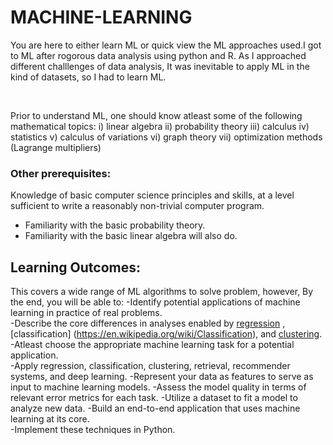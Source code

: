 # MACHINE-LEARNING
You are here to either learn ML or quick view the ML approaches used.I got to ML after rogorous data analysis using python and R.
As I approached different challlenges of data analysis, It was inevitable to apply ML in the kind of datasets, so I had to learn ML.

<br />

Prior to understand ML, one should know atleast some of the following mathematical topics:
i) linear algebra
ii) probability theory
iii) calculus
iv) statistics
v) calculus of variations
vi) graph theory
vii) optimization methods (Lagrange multipliers)

### Other prerequisites:
Knowledge of basic computer science principles and skills, at a level sufficient to write a reasonably non-trivial computer program.
- Familiarity with the basic probability theory.
- Familiarity with the basic linear algebra will also do.

## Learning Outcomes:  
This covers a wide range of ML algorithms to solve problem, however,
By the end, you will be able to:
   -Identify potential applications of machine learning in practice of real problems.  
   -Describe the core differences in analyses enabled by [regression](https://en.wikipedia.org/wiki/Regression_analysis) , [classification]
   (https://en.wikipedia.org/wiki/Classification), and [clustering](https://en.wikipedia.org/wiki/Cluster_analysis).
   -Atleast choose the appropriate machine learning task for a potential application.  
   -Apply regression, classification, clustering, retrieval, recommender systems, and deep learning.
   -Represent your data as features to serve as input to machine learning models. 
   -Assess the model quality in terms of relevant error metrics for each task.
   -Utilize a dataset to fit a model to analyze new data.
   -Build an end-to-end application that uses machine learning at its core.  
   -Implement these techniques in Python.
